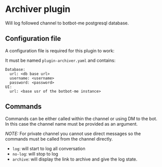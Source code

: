 # Archiver plugin

Will log followed channel to botbot-me postgresql database.

## Configuration file
A configuration file is required for this plugin to work:

It must be named `plugin-archiver.yaml` and contains:

```
Database:
  url: <db base url>
  username: <username>
  password: <password>
UI:
  url: <base usr of the botbot-me instance>
```

## Commands

Commands can be either called within the channel or using DM to the bot. In this case the channel name must be provided as an argument.

*NOTE:* For private channel you cannot use direct messages so the commands must be called from the channel directly.

- `log`: will start to log all conversation
- `no-log`: will stop to log
- `archive`: will display the link to archive and give the log state.
